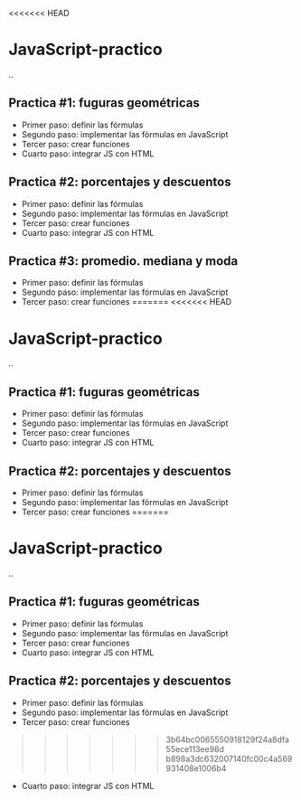 <<<<<<< HEAD
# JavaScript-practico

..

## Practica #1: fuguras geométricas

- Primer paso: definir las fórmulas
- Segundo paso: implementar las fórmulas en JavaScript
- Tercer paso: crear funciones
- Cuarto paso: integrar JS con HTML

## Practica #2: porcentajes y descuentos

- Primer paso: definir las fórmulas
- Segundo paso: implementar las fórmulas en JavaScript
- Tercer paso: crear funciones
- Cuarto paso: integrar JS con HTML

## Practica #3: promedio. mediana y moda

- Primer paso: definir las fórmulas
- Segundo paso: implementar las fórmulas en JavaScript
- Tercer paso: crear funciones
=======
<<<<<<< HEAD
# JavaScript-practico

..

## Practica #1: fuguras geométricas

- Primer paso: definir las fórmulas
- Segundo paso: implementar las fórmulas en JavaScript
- Tercer paso: crear funciones
- Cuarto paso: integrar JS con HTML

## Practica #2: porcentajes y descuentos

- Primer paso: definir las fórmulas
- Segundo paso: implementar las fórmulas en JavaScript
- Tercer paso: crear funciones
=======
# JavaScript-practico

..

## Practica #1: fuguras geométricas

- Primer paso: definir las fórmulas
- Segundo paso: implementar las fórmulas en JavaScript
- Tercer paso: crear funciones
- Cuarto paso: integrar JS con HTML

## Practica #2: porcentajes y descuentos

- Primer paso: definir las fórmulas
- Segundo paso: implementar las fórmulas en JavaScript
- Tercer paso: crear funciones
>>>>>>> 3b64bc0065550918129f24a8dfa55ece113ee98d
>>>>>>> b898a3dc632007140fc00c4a569931408e1006b4
- Cuarto paso: integrar JS con HTML